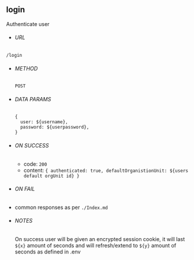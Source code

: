 ## login

Authenticate user

* ###### URL

 `/login`

* ###### METHOD

  `POST`

* ###### DATA PARAMS

  ```
  {
    user: ${username},
    password: ${userpassword},
  }
  ```

* ###### ON SUCCESS
  * code:  `200`
  * content: `{ authenticated: true, defaultOrganistionUnit: ${users default orgUnit id} }`

* ###### ON FAIL
 * common responses as per `./Index.md`


* ###### NOTES

  On success user will be given an encrypted session cookie, it will last `${x}` amount of seconds and will refresh/extend to `${y}` amount of seconds as defined in .env
